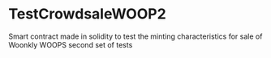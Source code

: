 # TestCrowdsaleWOOP2
Smart contract made in solidity to test the minting characteristics for sale of Woonkly WOOPS second set of tests
